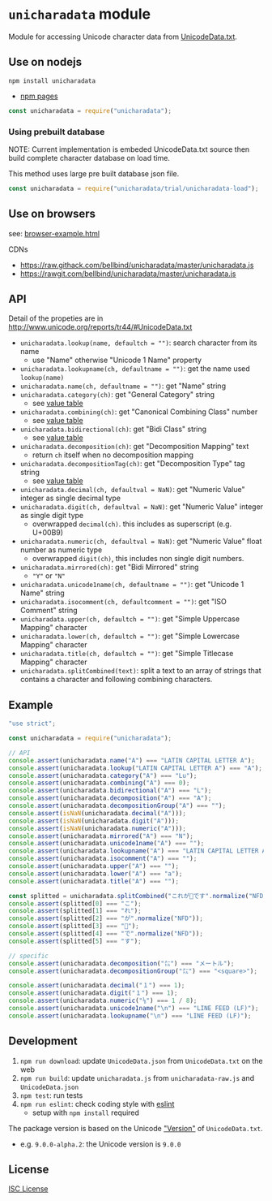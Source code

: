 # `unicharadata` module

Module for accessing Unicode character data from
[UnicodeData.txt](http://unicode.org/Public/UCD/latest/ucd/UnicodeData.txt).

## Use on nodejs

```
npm install unicharadata
```

- [npm pages](https://www.npmjs.com/package/unicharadata)

```js
const unicharadata = require("unicharadata");
```

### Using prebuilt database

NOTE: Current implementation is embeded UnicodeData.txt source
then build complete character database on load time.

This method uses large pre built database json file.

```js
const unicharadata = require("unicharadata/trial/unicharadata-load");
```

## Use on browsers

see: [browser-example.html](browser-example.html)

CDNs

- https://raw.githack.com/bellbind/unicharadata/master/unicharadata.js
- https://rawgit.com/bellbind/unicharadata/master/unicharadata.js

## API

Detail of the propeties are in
http://www.unicode.org/reports/tr44/#UnicodeData.txt

- `unicharadata.lookup(name, defaultch = "")`: search character from its name
    - use "Name" otherwise "Unicode 1 Name" property
- `unicharadata.lookupname(ch, defaultname = "")`: get the name used `lookup(name)`
- `unicharadata.name(ch, defaultname = "")`: get "Name" string
- `unicharadata.category(ch)`: get "General Category" string
    - see [value table](http://www.unicode.org/reports/tr44/#General_Category_Values)
- `unicharadata.combining(ch)`: get "Canonical Combining Class" number
    - see [value table](http://www.unicode.org/reports/tr44/#Canonical_Combining_Class_Values)
- `unicharadata.bidirectional(ch)`: get "Bidi Class" string
    - see [value table](http://www.unicode.org/reports/tr44/#Bidi_Class_Values)
- `unicharadata.decomposition(ch)`: get "Decomposition Mapping" text
    - return `ch` itself when no decomposition mapping
- `unicharadata.decompositionTag(ch)`: get "Decomposition Type" tag string
    - see [value table](http://www.unicode.org/reports/tr44/#Character_Decomposition_Mappings)
- `unicharadata.decimal(ch, defaultval = NaN)`: get "Numeric Value" integer as single decimal type
- `unicharadata.digit(ch, defaultval = NaN)`: get "Numeric Value" integer as single digit type
    - overwrapped `decimal(ch)`. this includes as superscript (e.g. U+00B9)
- `unicharadata.numeric(ch, defaultval = NaN)`: get "Numeric Value" float number as numeric type
    - overwrapped `digit(ch)`, this includes non single digit numbers.
- `unicharadata.mirrored(ch)`: get "Bidi Mirrored" string
    - `"Y"` or `"N"`
- `unicharadata.unicode1name(ch, defaultname = "")`: get "Unicode 1 Name" string
- `unicharadata.isocomment(ch, defaultcomment = "")`: get "ISO Comment" string
- `unicharadata.upper(ch, defaultch = "")`: get "Simple Uppercase Mapping" character
- `unicharadata.lower(ch, defaultch = "")`: get "Simple Lowercase Mapping" character
- `unicharadata.title(ch, defaultch = "")`: get "Simple Titlecase Mapping" character
- `unicharadata.splitCombined(text)`: split a text to an array of strings that contains a character and following combining characters.

## Example

```js
"use strict";

const unicharadata = require("unicharadata");

// API
console.assert(unicharadata.name("A") === "LATIN CAPITAL LETTER A");
console.assert(unicharadata.lookup("LATIN CAPITAL LETTER A") === "A");
console.assert(unicharadata.category("A") === "Lu");
console.assert(unicharadata.combining("A") === 0);
console.assert(unicharadata.bidirectional("A") === "L");
console.assert(unicharadata.decomposition("A") === "A");
console.assert(unicharadata.decompositionGroup("A") === "");
console.assert(isNaN(unicharadata.decimal("A")));
console.assert(isNaN(unicharadata.digit("A")));
console.assert(isNaN(unicharadata.numeric("A")));
console.assert(unicharadata.mirrored("A") === "N");
console.assert(unicharadata.unicode1name("A") === "");
console.assert(unicharadata.lookupname("A") === "LATIN CAPITAL LETTER A");
console.assert(unicharadata.isocomment("A") === "");
console.assert(unicharadata.upper("A") === "");
console.assert(unicharadata.lower("A") === "a");
console.assert(unicharadata.title("A") === "");

const splitted = unicharadata.splitCombined("これが🔑です".normalize("NFD"));
console.assert(splitted[0] === "こ");
console.assert(splitted[1] === "れ");
console.assert(splitted[2] === "が".normalize("NFD"));
console.assert(splitted[3] === "🔑");
console.assert(splitted[4] === "で".normalize("NFD"));
console.assert(splitted[5] === "す");

// specific
console.assert(unicharadata.decomposition("㍍") === "メートル");
console.assert(unicharadata.decompositionGroup("㍍") === "<square>");

console.assert(unicharadata.decimal("１") === 1);
console.assert(unicharadata.digit("１") === 1);
console.assert(unicharadata.numeric("⅛") === 1 / 8);
console.assert(unicharadata.unicode1name("\n") === "LINE FEED (LF)");
console.assert(unicharadata.lookupname("\n") === "LINE FEED (LF)");
```


## Development

1. `npm run download`: update `UnicodeData.json` from `UnicodeData.txt` on the web
2. `npm run build`: update `unicharadata.js` from `unicharadata-raw.js` and
   `UnicodeData.json`
3. `npm test`: run tests
4. `npm run eslint`: check coding style with [eslint](http://eslint.org/)
    - setup with `npm install` required

The package version is based on the
Unicode ["Version"](http://www.unicode.org/reports/tr44/) of `UnicodeData.txt`.

- e.g. `9.0.0-alpha.2`: the Unicode version is `9.0.0`

## License

[ISC License](https://opensource.org/licenses/isc-license.txt)
